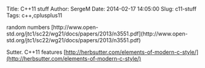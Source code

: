 Title: C++11 stuff
Author: SergeM
Date: 2014-02-17 14:05:00
Slug: c11-stuff
Tags: c++,cplusplus11

<div dir="ltr" style="text-align: left;" trbidi="on">random numbers
[http://www.open-std.org/jtc1/sc22/wg21/docs/papers/2013/n3551.pdf](http://www.open-std.org/jtc1/sc22/wg21/docs/papers/2013/n3551.pdf)

Sutter. C++11 features
[http://herbsutter.com/elements-of-modern-c-style/](http://herbsutter.com/elements-of-modern-c-style/)</div>